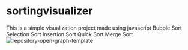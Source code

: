 # sortingvisualizer
This is a simple visualization project made using javascript
Bubble Sort
Selection Sort
Insertion Sort
Quick Sort
Merge Sort![repository-open-graph-template](https://user-images.githubusercontent.com/94789102/205269947-c565b1a9-71c9-422b-a38f-10b3a1836e72.png)

